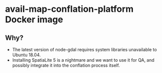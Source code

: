 # avail-map-conflation-platform Docker image

## Why?

- The latest version of node-gdal requires system libraries unavailable to Ubuntu 18.04.
- Installing SpatiaLite 5 is a nightmare and we want to use it for QA, and possibly
  integrate it into the conflation process itself.
